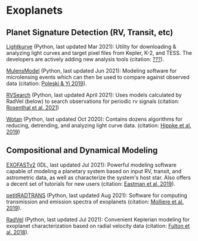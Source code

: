 # Exoplanets


## Planet Signature Detection (RV, Transit, etc)
[Lightkurve](https://docs.lightkurve.org/) (Python, last updated Mar 2021): Utility for downloading & analyzing light curves and target pixel files from Kepler, K-2, and TESS. The developers are actively adding new analysis tools (citation: [???](???)).

[MulensModel](https://github.com/rpoleski/MulensModel) (Python, last updated Jun 2021): Modeling software for microlensing events which can then be used to compare against observed data (citation: [Poleski & Yi 2019](https://ui.adsabs.harvard.edu/abs/2019A%26C....26...35P/abstract)).

[RVSearch](https://github.com/California-Planet-Search/rvsearch) (Python, last updated April 2021): Uses models calculated by RadVel (below) to search observations for periodic rv signals (citation: [Rosenthal et al. 2021](https://ui.adsabs.harvard.edu/abs/2021ApJS..255....8R/abstract))

[Wotan](https://github.com/hippke/wotan) (Python, last updated Oct 2020): Contains dozens algorithms for reducing, detrending, and analyzing light curve data. (citation: [Hippke et al. 2019](https://ui.adsabs.harvard.edu/abs/2019AJ....158..143H/abstract))

## Compositional and Dynamical Modeling

[EXOFASTv2](https://github.com/jdeast/EXOFASTv2) (IDL, last updated Jul 2021): Powerful modeling software capable of modeling a planetary system based on input RV, transit, and astrometric data, as well as characterize the system's host star. Also offers a decent set of tutorials for new users (citation: [Eastman et al. 2019](https://ui.adsabs.harvard.edu/abs/2019arXiv190709480E/abstract)).

[petitRADTRANS](https://petitradtrans.readthedocs.io/en/latest/) (Python, last updated Aug 2021): Software for computing transmission and emission spectra of exoplanets (citation: [Molliere et al. 2019](https://ui.adsabs.harvard.edu/abs/2019A%26A...627A..67M/abstract)).

[RadVel](https://github.com/California-Planet-Search/radvel) (Python, last updated Jul 2021): Convenient Keplerian modeling for exoplanet characterization based on radial velocity data (citation: [Fulton et al. 2018](https://ui.adsabs.harvard.edu/abs/2018PASP..130d4504F/abstract)).

